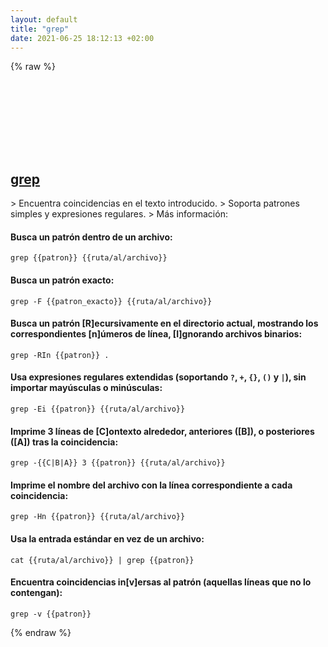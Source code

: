 ```yaml
---
layout: default
title: "grep"
date: 2021-06-25 18:12:13 +02:00
---
```

{% raw %}
<h2 id="grep">
  <a href="/es/common/grep.html">grep</a> <a href="#grep"><svg class="icon">
    <use href="/assets/images/unicode_sprite.svg#link" />
  </svg></a>
</h2>
> Encuentra coincidencias en el texto introducido.
> Soporta patrones simples y expresiones regulares.
> Más información: <https://www.gnu.org/software/grep/manual/grep.html>

#### Busca un patrón dentro de un archivo:
```shell
grep {{patron}} {{ruta/al/archivo}}
```
#### Busca un patrón exacto:
```shell
grep -F {{patron_exacto}} {{ruta/al/archivo}}
```
#### Busca un patrón [R]ecursivamente en el directorio actual, mostrando los correspondientes [n]úmeros de línea, [I]gnorando archivos binarios:
```shell
grep -RIn {{patron}} .
```
#### Usa expresiones regulares extendidas (soportando `?`, `+`, `{}`, `()` y `|`), sin importar mayúsculas o minúsculas:
```shell
grep -Ei {{patron}} {{ruta/al/archivo}}
```
#### Imprime 3 líneas de [C]ontexto alrededor, anteriores ([B]), o posteriores ([A]) tras la coincidencia:
```shell
grep -{{C|B|A}} 3 {{patron}} {{ruta/al/archivo}}
```
#### Imprime el nombre del archivo con la línea correspondiente a cada coincidencia:
```shell
grep -Hn {{patron}} {{ruta/al/archivo}}
```
#### Usa la entrada estándar en vez de un archivo:
```shell
cat {{ruta/al/archivo}} | grep {{patron}}
```
#### Encuentra coincidencias in[v]ersas al patrón (aquellas líneas que no lo contengan):
```shell
grep -v {{patron}}
```
{% endraw %}
